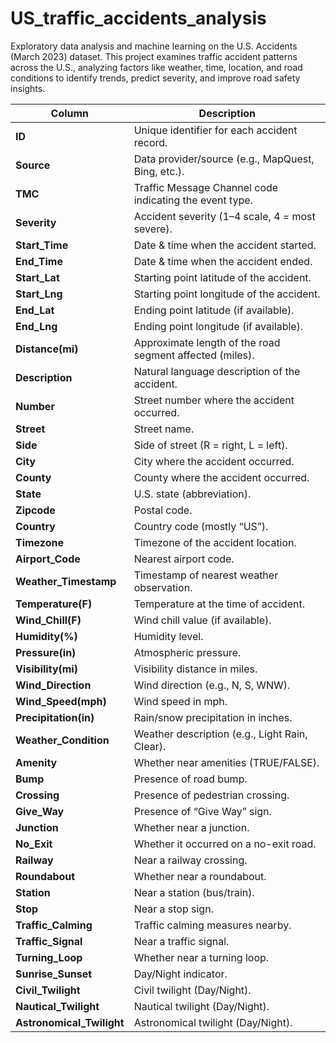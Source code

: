 # US_traffic_accidents_analysis
Exploratory data analysis and machine learning on the U.S. Accidents (March 2023) dataset. This project examines traffic accident patterns across the U.S., analyzing factors like weather, time, location, and road conditions to identify trends, predict severity, and improve road safety insights.

| Column                     | Description                                              |
| -------------------------- | -------------------------------------------------------- |
| **ID**                     | Unique identifier for each accident record.              |
| **Source**                 | Data provider/source (e.g., MapQuest, Bing, etc.).       |
| **TMC**                    | Traffic Message Channel code indicating the event type.  |
| **Severity**               | Accident severity (1–4 scale, 4 = most severe).          |
| **Start\_Time**            | Date & time when the accident started.                   |
| **End\_Time**              | Date & time when the accident ended.                     |
| **Start\_Lat**             | Starting point latitude of the accident.                 |
| **Start\_Lng**             | Starting point longitude of the accident.                |
| **End\_Lat**               | Ending point latitude (if available).                    |
| **End\_Lng**               | Ending point longitude (if available).                   |
| **Distance(mi)**           | Approximate length of the road segment affected (miles). |
| **Description**            | Natural language description of the accident.            |
| **Number**                 | Street number where the accident occurred.               |
| **Street**                 | Street name.                                             |
| **Side**                   | Side of street (R = right, L = left).                    |
| **City**                   | City where the accident occurred.                        |
| **County**                 | County where the accident occurred.                      |
| **State**                  | U.S. state (abbreviation).                               |
| **Zipcode**                | Postal code.                                             |
| **Country**                | Country code (mostly “US”).                              |
| **Timezone**               | Timezone of the accident location.                       |
| **Airport\_Code**          | Nearest airport code.                                    |
| **Weather\_Timestamp**     | Timestamp of nearest weather observation.                |
| **Temperature(F)**         | Temperature at the time of accident.                     |
| **Wind\_Chill(F)**         | Wind chill value (if available).                         |
| **Humidity(%)**            | Humidity level.                                          |
| **Pressure(in)**           | Atmospheric pressure.                                    |
| **Visibility(mi)**         | Visibility distance in miles.                            |
| **Wind\_Direction**        | Wind direction (e.g., N, S, WNW).                        |
| **Wind\_Speed(mph)**       | Wind speed in mph.                                       |
| **Precipitation(in)**      | Rain/snow precipitation in inches.                       |
| **Weather\_Condition**     | Weather description (e.g., Light Rain, Clear).           |
| **Amenity**                | Whether near amenities (TRUE/FALSE).                     |
| **Bump**                   | Presence of road bump.                                   |
| **Crossing**               | Presence of pedestrian crossing.                         |
| **Give\_Way**              | Presence of “Give Way” sign.                             |
| **Junction**               | Whether near a junction.                                 |
| **No\_Exit**               | Whether it occurred on a no-exit road.                   |
| **Railway**                | Near a railway crossing.                                 |
| **Roundabout**             | Whether near a roundabout.                               |
| **Station**                | Near a station (bus/train).                              |
| **Stop**                   | Near a stop sign.                                        |
| **Traffic\_Calming**       | Traffic calming measures nearby.                         |
| **Traffic\_Signal**        | Near a traffic signal.                                   |
| **Turning\_Loop**          | Whether near a turning loop.                             |
| **Sunrise\_Sunset**        | Day/Night indicator.                                     |
| **Civil\_Twilight**        | Civil twilight (Day/Night).                              |
| **Nautical\_Twilight**     | Nautical twilight (Day/Night).                           |
| **Astronomical\_Twilight** | Astronomical twilight (Day/Night).                       |
